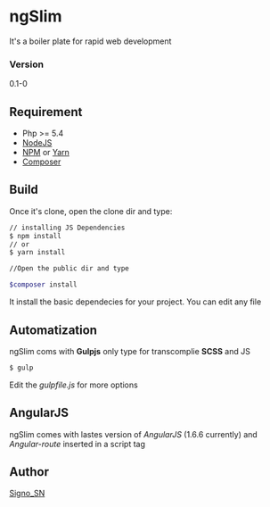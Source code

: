# ngSlim

It's a boiler plate for rapid web development

### Version
0.1-0

## Requirement

* Php >= 5.4
* [NodeJS](https://nodejs.org/en/)
* [NPM](https://www.npmjs.com/) or [Yarn](https://yarnpkg.com/lang/en/)
* [Composer](https://getcomposer.org/)

## Build

Once it's clone, open the clone dir and type:

```bash
// installing JS Dependencies
$ npm install
// or
$ yarn install

//Open the public dir and type

$composer install

```

It install the basic dependecies for your project. You can edit any file

## Automatization

ngSlim coms with **Gulpjs** only type for transcomplie **SCSS** and JS

```bash
$ gulp
```

Edit the *gulpfile.js* for more options

## AngularJS

ngSlim comes with lastes version of *AngularJS* (1.6.6 currently) and *Angular-route* inserted in a script tag

## Author

[Signo_SN](https://twitter.com/Signo_SN)